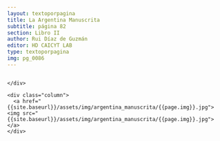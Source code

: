 ```yaml
---
layout: textoporpagina
title: La Argentina Manuscrita
subtitle: página 82
section: Libro II
author: Rui Díaz de Guzmán
editor: HD CAICYT LAB
type: textoporpagina
img: pg_0086
---
```


<div class="row">
    <div class="column">


    </div>

    <div class="column">
      <a href="{{site.baseurl}}/assets/img/argentina_manuscrita/{{page.img}}.jpg"><img src="{{site.baseurl}}/assets/img/argentina_manuscrita/{{page.img}}.jpg"></a>
    </div>
</div>